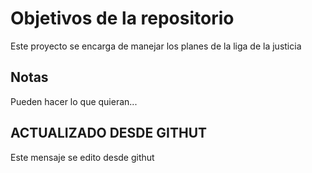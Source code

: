 # Objetivos de la repositorio

Este proyecto se encarga de manejar los planes de la liga de la justicia


## Notas
Pueden hacer lo que quieran...

## ACTUALIZADO DESDE GITHUT
Este mensaje se edito desde githut 
